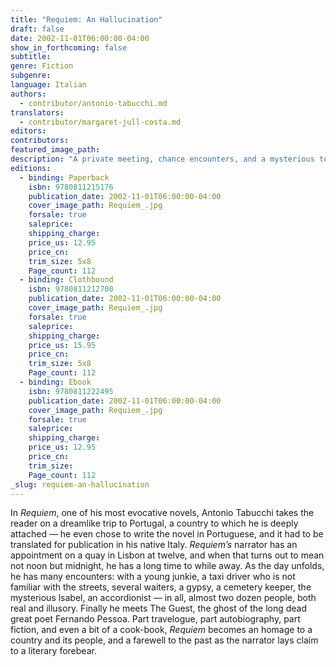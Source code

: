```yaml
---
title: "Requiem: An Hallucination"
draft: false
date: 2002-11-01T06:00:00-04:00
show_in_forthcoming: false
subtitle:
genre: Fiction
subgenre:
language: Italian
authors:
  - contributor/antonio-tabucchi.md
translators:
  - contributor/margaret-jull-costa.md
editors:
contributors:
featured_image_path:
description: "A private meeting, chance encounters, and a mysterious tour of Lisbon, in this brilliant homage to Fernando Pessoa "
editions:
  - binding: Paperback
    isbn: 9780811215176
    publication_date: 2002-11-01T06:00:00-04:00
    cover_image_path: Requiem_.jpg
    forsale: true
    saleprice:
    shipping_charge:
    price_us: 12.95
    price_cn:
    trim_size: 5x8
    Page_count: 112
  - binding: Clothbound
    isbn: 9780811212700
    publication_date: 2002-11-01T06:00:00-04:00
    cover_image_path: Requiem_.jpg
    forsale: true
    saleprice:
    shipping_charge:
    price_us: 15.95
    price_cn:
    trim_size: 5x8
    Page_count: 112
  - binding: Ebook
    isbn: 9780811222495
    publication_date: 2002-11-01T06:00:00-04:00
    cover_image_path: Requiem_.jpg
    forsale: true
    saleprice:
    shipping_charge:
    price_us: 12.95
    price_cn:
    trim_size:
    Page_count: 112
_slug: requiem-an-hallucination
---
```


In _Requiem_, one of his most evocative novels, Antonio Tabucchi takes the reader on a dreamlike trip to Portugal, a country to which he is deeply attached — he even chose to write the novel in Portuguese, and it had to be translated for publication in his native Italy. _Requiem’s_ narrator has an appointment on a quay in Lisbon at twelve, and when that turns out to mean not noon but midnight, he has a long time to while away. As the day unfolds, he has many encounters: with a young junkie, a taxi driver who is not familiar with the streets, several waiters, a gypsy, a cemetery keeper, the mysterious lsabel, an accordionist — in all, almost two dozen people, both real and illusory. Finally he meets The Guest, the ghost of the long dead great poet Fernando Pessoa. Part travelogue, part autobiography, part fiction, and even a bit of a cook-book, _Requiem_ becomes an homage to a country and its people, and a farewell to the past as the narrator lays claim to a literary forebear.

